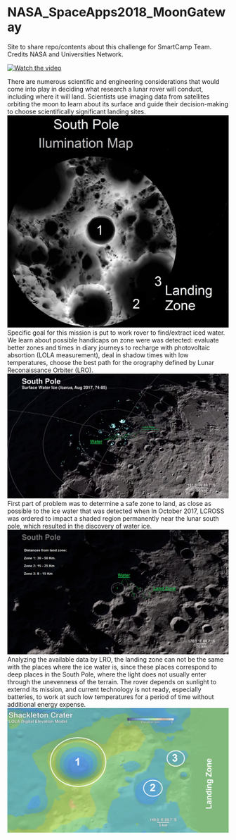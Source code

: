 # NASA_SpaceApps2018_MoonGateway

Site to share repo/contents about this challenge for SmartCamp Team. Credits NASA and Universities Network.

[![Watch the video](https://img.youtube.com/vi/tHMD9SqyFK8/0.jpg)](https://youtu.be/tHMD9SqyFK8)

There are numerous scientific and engineering considerations that would come into play in deciding what research a lunar rover will conduct, including where it will land. Scientists use imaging data from satellites orbiting the moon to learn about its surface and guide their decision-making to choose scientifically significant landing sites.
![alt text](https://github.com/sfrias/NASA_SpaceApps2018_MoonGateway/blob/master/Landing00_SouthPole_IluminationMap.jpg)
Specific goal for this mission is put to work rover to find/extract iced water. We learn about possible handicaps on zone were was detected: evaluate better zones and times in diary journeys to recharge with photovoltaic absortion (LOLA measurement), deal in shadow times with low temperatures, choose the best path for the orography defined by Lunar Reconaissance Orbiter (LRO).
![alt text](https://github.com/sfrias/NASA_SpaceApps2018_MoonGateway/blob/master/Landing01.png)
First part of problem was to determine a safe zone to land, as close as possible to the ice water that was detected when In October 2017, LCROSS was ordered to impact a shaded region permanently near the lunar south pole, which resulted in the discovery of water ice.
![alt text](https://github.com/sfrias/NASA_SpaceApps2018_MoonGateway/blob/master/Landing02.png)
Analyzing the available data by LRO, the landing zone can not be the same with the places where the ice water is, since these places correspond to deep places in the South Pole, where the light does not usually enter through the unevenness of the terrain. The rover depends on sunlight to externd its mission, and current technology is not ready, especially batteries, to work at such low temperatures for a period of time without additional energy expense.
![alt text](https://github.com/sfrias/NASA_SpaceApps2018_MoonGateway/blob/master/Landing03.png)

